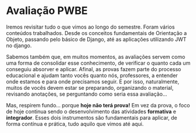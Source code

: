 # Avaliação PWBE


Iremos revisitar tudo o que vimos ao longo do semestre. Foram vários conteúdos trabalhados.
Desde os conceitos fundamentais de Orientação a Objeto, passando pelo básico de Django, até as aplicações utilizando JWT no django. 

Sabemos também que, em muitos momentos, as avaliações servem como uma forma de consolidar esse conhecimento, de verificar o quanto cada um conseguiu absorver e aplicar. Afinal, as provas fazem parte do processo educacional e ajudam tanto vocês quanto nós, professores, a entender onde estamos e para onde precisamos seguir. E por isso, naturalmente, muitos de vocês devem estar se preparando, organizando o material, revisando anotações, se perguntando como seria essa avaliação...

Mas, respirem fundo… porque **hoje não terá prova!** 
Em vez da prova, o foco de hoje continua sendo o desenvolvimento das atividades **formativa** e **integrador**. Esses dois instrumentos são fundamentais para aplicar, de forma contínua e prática, tudo aquilo que vimos até aqui.